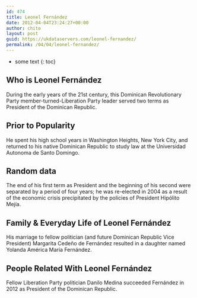 ```yaml
---
id: 474
title: Leonel Fernández
date: 2012-04-04T23:24:27+00:00
author: chito
layout: post
guid: https://ukdataservers.com/leonel-fernandez/
permalink: /04/04/leonel-fernandez/
---
```


* some text
{: toc}


## Who is  Leonel Fernández
                  
                  
                  
During the early years of the 21st century, this Dominican Revolutionary Party member-turned-Liberation Party leader served two terms as President of the Dominican Republic.
                  
                
                
                
## Prior to Popularity 
                  
                  
                  
He spent his high school years in Washington Heights, New York City, and returned to his native Dominican Republic to study law at the Universidad Autonoma de Santo Domingo.
                  
                
                
                
## Random data 
                  
                  
                  
The end of his first term as President and the beginning of his second were separated by a period of four years; he was re-elected in 2004 as a result of the economic crisis precipitated by the policies of President Hipólito Mejía.
                  
                
                
                
## Family & Everyday Life of Leonel Fernández
                  
                  
                  
His marriage to fellow politician (and future Dominican Republic Vice President) Margarita Cedeño de Fernández resulted in a daughter named Yolanda América María Fernández.
                  
                
                
                
## People Related With  Leonel Fernández
                  
                  
                  
Fellow Liberation Party politician Danilo Medina succeeded Fernández in 2012 as President of the Dominican Republic.
                  
                
              
            
          
          
          
    
    
  
